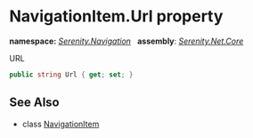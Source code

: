# NavigationItem.Url property
**namespace:** *[Serenity.Navigation](../../README.md#serenity.navigation-namespace)*   **assembly**: *[Serenity.Net.Core](../../README.md)*

URL

```csharp
public string Url { get; set; }
```

## See Also

* class [NavigationItem](../NavigationItem.md)